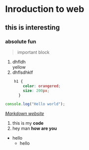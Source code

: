 # Inroduction to web
## this is interesting
### absolute fun

> important block

1. dhfldh  
    yellow
2. dhflsdhklf
~~~css
    h1 {
        color: orangered;
        size: 200px;
      }
~~~
~~~js
console.log("Hello world");
~~~

*[Markdown website](https://www.markdownguide.org/basic-syntax/#links)*

1. this is my **code**
2. hey man __how are you__  

- hello 
    - hello

